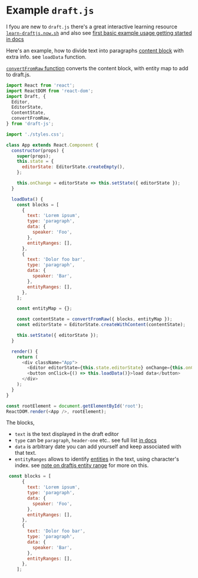 # Example `draft.js` 

I fyou are new to `draft.js` there's a great interactive learning resource [`learn-draftjs.now.sh`](https://learn-draftjs.now.sh/) and also see [first basic example usage getting started in docs](https://draftjs.org/docs/getting-started.html#usage)

Here's an example, how to divide text into paragraphs [content block](https://draftjs.org/docs/api-reference-content-block) with extra info. 
see `loadData` function.

[`convertFromRaw` function](https://draftjs.org/docs/api-reference-data-conversion) converts the content block, with entity map to add to draft.js.

```js
import React from 'react';
import ReactDOM from 'react-dom';
import Draft, {
  Editor, 
  EditorState,
  ContentState,
  convertFromRaw,
} from 'draft-js';

import './styles.css';

class App extends React.Component {
  constructor(props) {
    super(props);
    this.state = {
      editorState: EditorState.createEmpty(),
    };

    this.onChange = editorState => this.setState({ editorState });
  }

  loadData() {
    const blocks = [
      {
        text: 'Lorem ipsum',
        type: 'paragraph',
        data: {
          speaker: 'Foo',
        },
        entityRanges: [],
      },
      {
        text: 'Dolor foo bar',
        type: 'paragraph',
        data: {
          speaker: 'Bar',
        },
        entityRanges: [],
      },
    ];

    const entityMap = {};

    const contentState = convertFromRaw({ blocks, entityMap });
    const editorState = EditorState.createWithContent(contentState);

    this.setState({ editorState });
  }

  render() {
    return (
      <div className="App">
        <Editor editorState={this.state.editorState} onChange={this.onChange} />
        <button onClick={() => this.loadData()}>load data</button>
      </div>
    );
  }
}

const rootElement = document.getElementById('root');
ReactDOM.render(<App />, rootElement);
```



The blocks, 
- `text` is the text displayed in the draft editor
- `type` can be `paragraph`, `header-one` etc.. see full list [in docs](https://draftjs.org/docs/api-reference-content-block)
- `data` is arbitrary date you can add yourself and keep associated with that text.
- `entityRanges` allows to identify [entities](https://draftjs.org/docs/advanced-topics-entities) in the text, using character's index. see [note on draftjs entity range](2018-10-02-drafjs-entity-range.md) for more on this.

```js
 const blocks = [
      {
        text: 'Lorem ipsum',
        type: 'paragraph',
        data: {
          speaker: 'Foo',
        },
        entityRanges: [],
      },
      {
        text: 'Dolor foo bar',
        type: 'paragraph',
        data: {
          speaker: 'Bar',
        },
        entityRanges: [],
      },
    ];
```